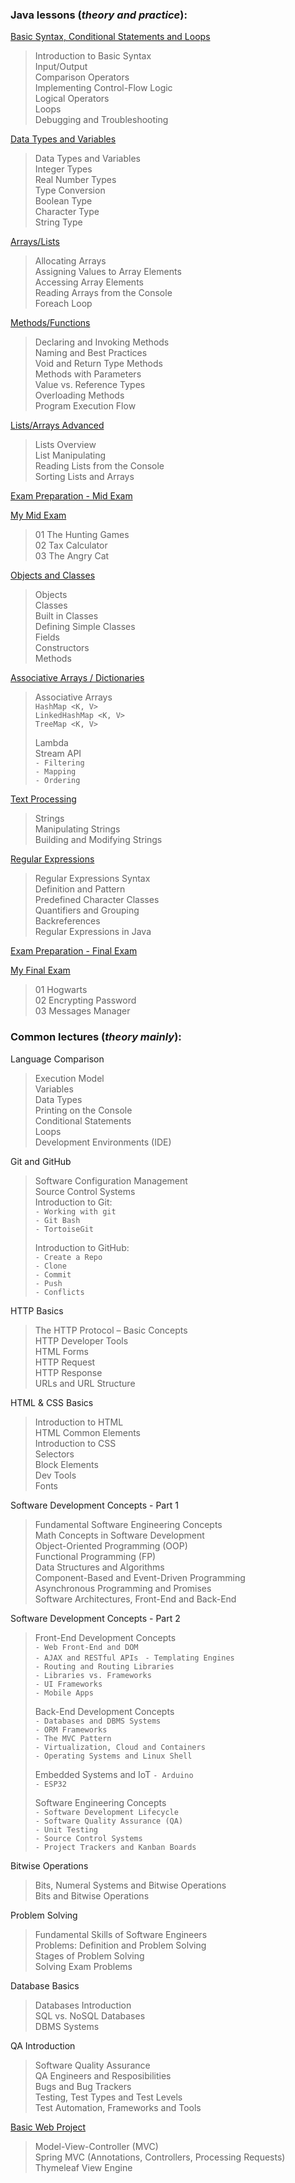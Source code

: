 ### Java lessons (_theory and practice_):
[Basic Syntax, Conditional Statements and Loops](https://github.com/thrako/java_fundamentals/tree/main/lesson01_basic_syntax)  
> Introduction to Basic Syntax  
Input/Output  
Comparison Operators  
Implementing Control-Flow Logic  
Logical Operators  
Loops  
Debugging and Troubleshooting  
> 

[Data Types and Variables](https://github.com/thrako/java_fundamentals/tree/main/lesson02_data_types_and_variables)  
> Data Types and Variables  
Integer Types  
Real Number Types  
Type Conversion  
Boolean Type  
Character Type  
String Type  
> 

[Arrays/Lists](https://github.com/thrako/java_fundamentals/tree/main/lesson03_arrays)  
> Allocating Arrays  
Assigning Values to Array Elements  
Accessing Array Elements  
Reading Arrays from the Console  
Foreach Loop  
> 

[Methods/Functions](https://github.com/thrako/java_fundamentals/tree/main/lesson04_methods)  
> Declaring and Invoking Methods  
Naming and Best Practices  
Void and Return Type Methods  
Methods with Parameters  
Value vs. Reference Types  
Overloading Methods  
Program Execution Flow  
> 

[Lists/Arrays Advanced](https://github.com/thrako/java_fundamentals/tree/main/lesson05_lists)  
> Lists Overview  
List Manipulating  
Reading Lists from the Console  
Sorting Lists and Arrays  
>

[Exam Preparation - Mid Exam](https://github.com/thrako/java_fundamentals/tree/main/practice_past_exams/mid)  

[My Mid Exam](https://github.com/thrako/java_fundamentals/tree/main/my_exams/mid20220625)  
> 01 The Hunting Games  
02 Tax Calculator  
03 The Angry Cat  
> 

[Objects and Classes](https://github.com/thrako/java_fundamentals/tree/main/lesson06_objects)  
> Objects  
Classes  
Built in Classes  
Defining Simple Classes  
Fields  
Constructors  
Methods  
> 

[Associative Arrays / Dictionaries](https://github.com/thrako/java_fundamentals/tree/main/lesson07_associative_lambda_stream_API)  
> Associative Arrays  
> `HashMap <K, V>`  
> `LinkedHashMap <K, V>`  
> `TreeMap <K, V>`  
> 
> Lambda  
> Stream API  
> `- Filtering`  
> `- Mapping`  
> `- Ordering`  
> 

[Text Processing](https://github.com/thrako/java_fundamentals/tree/main/lesson08_text_processing)
> Strings  
Manipulating Strings  
Building and Modifying Strings  
> 

[Regular Expressions](https://github.com/thrako/java_fundamentals/tree/main/lesson09_regex)
> Regular Expressions Syntax  
Definition and Pattern  
Predefined Character Classes  
Quantifiers and Grouping  
Backreferences  
Regular Expressions in Java  
> 

[Exam Preparation - Final Exam](https://github.com/thrako/java_fundamentals/tree/main/practice_past_exams/fin)  

[My Final Exam](https://github.com/thrako/java_fundamentals/tree/main/my_exams/fin20220807)  
> 01 Hogwarts  
02 Encrypting Password  
03 Messages Manager
> 

### Common lectures (_theory mainly_):
Language Comparison  
> Execution Model  
Variables  
Data Types  
Printing on the Console  
Conditional Statements  
Loops  
Development Environments (IDE)
> 

Git and GitHub  
> Software Configuration Management  
> Source Control Systems  
> Introduction to Git:   
> `- Working with git`  
> `- Git Bash`  
> `- TortoiseGit` 
> 
> Introduction to GitHub:   
> `- Create a Repo`  
> `- Clone`  
> `- Commit`  
> `- Push`  
> `- Conflicts`  
> 

HTTP Basics  
> The HTTP Protocol – Basic Concepts  
HTTP Developer Tools  
HTML Forms  
HTTP Request  
HTTP Response  
URLs and URL Structure  
> 

HTML & CSS Basics  
 > Introduction to HTML  
HTML Common Elements  
Introduction to CSS  
Selectors  
Block Elements  
Dev Tools  
Fonts  
> 

Software Development Concepts - Part 1  
 > Fundamental Software Engineering Concepts  
Math Concepts in Software Development  
Object-Oriented Programming (OOP)  
Functional Programming (FP)  
Data Structures and Algorithms  
Component-Based and Event-Driven Programming  
Asynchronous Programming and Promises  
Software Architectures, Front-End and Back-End  
>

Software Development Concepts - Part 2
> Front-End Development Concepts  
>  `- Web Front-End and DOM`  
>  `- AJAX and RESTful APIs ` 
>  `- Templating Engines`  
>  `- Routing and Routing Libraries`  
>  `- Libraries vs. Frameworks`  
>  `- UI Frameworks`  
>  `- Mobile Apps`  
> 
> Back-End Development Concepts  
>  `- Databases and DBMS Systems`  
>  `- ORM Frameworks`  
>  `- The MVC Pattern`  
>  `- Virtualization, Cloud and Containers`  
>  `- Operating Systems and Linux Shell`  
> 
> Embedded Systems and IoT 
>  `- Arduino`  
>  `- ESP32`  
> 
> Software Engineering Concepts  
>  `- Software Development Lifecycle`  
>  `- Software Quality Assurance (QA)`  
>  `- Unit Testing`  
>  `- Source Control Systems`  
>  `- Project Trackers and Kanban Boards`  
>

Bitwise Operations  
> Bits, Numeral Systems and Bitwise Operations  
Bits and Bitwise Operations  
>

Problem Solving  
> Fundamental Skills of Software Engineers  
Problems: Definition and Problem Solving  
Stages of Problem Solving  
Solving Exam Problems  
> 

Database Basics  
> Databases Introduction  
SQL vs. NoSQL Databases  
DBMS Systems  
> 

QA Introduction  
> Software Quality Assurance  
QA Engineers and Resposibilities  
Bugs and Bug Trackers  
Testing, Test Types and Test Levels  
Test Automation, Frameworks and Tools  
> 

[Basic Web Project](https://github.com/thrako/phonebook)  
> Model-View-Controller (MVC)  
Spring MVC (Annotations, Controllers, Processing Requests)  
Thymeleaf View Engine  